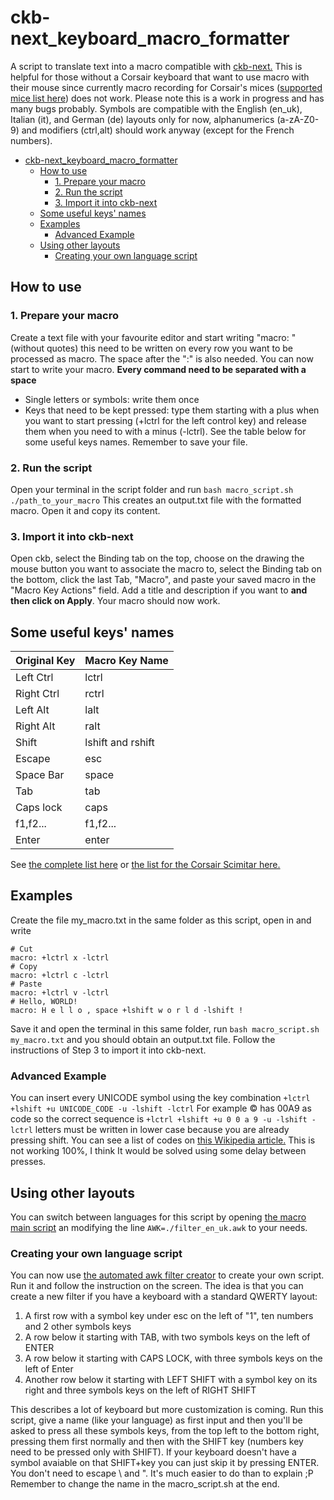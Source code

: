 # ckb-next_keyboard_macro_formatter
A script to translate text into a macro compatible with [ckb-next.](https://github.com/mattanger/ckb-next)
This is helpful for those without a Corsair keyboard that want to use macro with their mouse since currently macro recording for Corsair's mices ([supported mice list here](https://github.com/mattanger/ckb-next#device-support)) does not work. 
Please note this is a work in progress and has many bugs probably. Symbols are compatible with the English (en_uk), Italian (it), and German (de) layouts only for now, alphanumerics (a-zA-Z0-9) and modifiers (ctrl,alt) should work anyway (except for the French numbers).
 
 - [ckb-next_keyboard_macro_formatter](#ckb-next_keyboard_macro_formatter)
	- [How to use](#how-to-use)
		- [1. Prepare your macro](#)
		- [2. Run the script](#)
		- [3. Import it into ckb-next](#)
	- [Some useful keys' names](#some-useful-keys-names)
	- [Examples](#examples)
		- [Advanced Example](#advanced-example)
	- [Using other layouts](#using-other-layouts)
		- [Creating your own language script](#creating-your-own-language-script)
 
## How to use

### 1. Prepare your macro
Create a text file with your favourite editor and start writing "macro: " (without quotes) this need to be written on every row you want to be processed as macro. The space after the ":" is also needed.
You can now start to write your macro. **Every command need to be separated with a space**
* Single letters or symbols: write them once 
* Keys that need to be kept pressed: type them starting with a plus when you want to start pressing (+lctrl for the left control key) and release them when you need to with a minus (-lctrl). 
See the table below for some useful keys names. Remember to save your file. 

### 2. Run the script
Open your terminal in the script folder and run `bash macro_script.sh ./path_to_your_macro` 
This creates an output.txt file with the formatted macro. Open it and copy its content.

### 3. Import it into ckb-next
Open ckb, select the Binding tab on the top, choose on the drawing the mouse button you want to associate the macro to, select the Binding tab on the bottom, click the last Tab, "Macro", and paste your saved macro in the "Macro Key Actions" field. Add a title and description if you want to **and then click on Apply**. Your macro should now work.

## Some useful keys' names
Original Key | Macro Key Name
------------ | ----------
Left Ctrl | lctrl
Right Ctrl | rctrl
Left Alt | lalt
Right Alt | ralt
Shift | lshift and rshift
Escape | esc
Space Bar | space
Tab | tab
Caps lock | caps
f1,f2... | f1,f2...
Enter | enter

See [the complete list here](https://github.com/LivingWithHippos/ckb-next_keyboard_macro_formatter/blob/master/keys_names.md) or [the list for the Corsair Scimitar here.](https://github.com/LivingWithHippos/ckb-next_keyboard_macro_formatter/blob/master/keys_names_scimitair.md)

## Examples

Create the file my_macro.txt in the same folder as this script, open in and write
```
# Cut
macro: +lctrl x -lctrl
# Copy
macro: +lctrl c -lctrl
# Paste
macro: +lctrl v -lctrl
# Hello, WORLD!
macro: H e l l o , space +lshift w o r l d -lshift !
```             

Save it and open the terminal in this same folder, run `bash macro_script.sh my_macro.txt` and you should obtain an output.txt file. Follow the instructions of Step 3 to import it into ckb-next.

### Advanced Example

You can insert every UNICODE symbol using the key combination
`+lctrl +lshift +u UNICODE_CODE -u -lshift -lctrl`
For example © has 00A9 as code so the correct sequence is 
`+lctrl +lshift +u 0 0 a 9 -u -lshift -lctrl`
letters must be written in lower case because you are already pressing shift. You can see a list of codes on [this Wikipedia article.](https://en.wikipedia.org/wiki/List_of_Unicode_characters)
This is not working 100%, I think It would be solved using some delay between presses.
 
## Using other layouts
You can switch between languages for this script by opening [the macro main script](https://github.com/LivingWithHippos/ckb-next_keyboard_macro_formatter/blob/master/macro_script.sh) an modifying the line `AWK=./filter_en_uk.awk` to your needs.

### Creating your own language script
You can now use [the automated awk filter creator](https://github.com/LivingWithHippos/ckb-next_keyboard_macro_formatter/blob/master/automated_layout_filter_creator.sh) to create your own script. Run it and follow the instruction on the screen. The idea is that you can create a new filter if you have a keyboard with a standard QWERTY layout: 
1. A first row with a symbol key under esc on the left of "1", ten numbers and 2 other symbols keys
2. A row below it starting with TAB, with two symbols keys on the left of ENTER
3. A row below it starting with CAPS LOCK, with three symbols keys on the left of Enter
4. Another row below it starting with LEFT SHIFT with a symbol key on its right and three symbols keys on the left of RIGHT SHIFT

This describes a lot of keyboard but more customization is coming. Run this script, give a name (like your language) as first input and then you'll be asked to press all these symbols keys, from the top left to the bottom right, pressing them first normally and then with the SHIFT key (numbers key need to be pressed only with SHIFT). If your keyboard doesn't have a symbol avaiable on that SHIFT+key you can just skip it by pressing ENTER. You don't need to escape \ and ". It's much easier to do than to explain ;P Remember to change the name in the macro_script.sh at the end.
